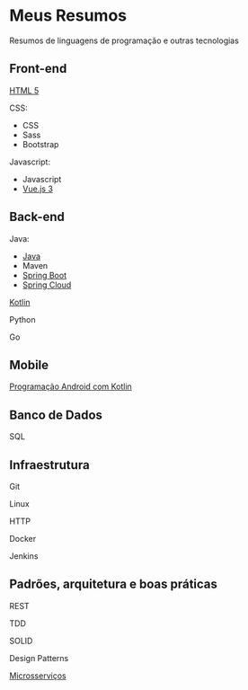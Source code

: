 # Meus Resumos
Resumos de linguagens de programação e outras tecnologias

## Front-end
[HTML 5](html5.md)

CSS:
* CSS
* Sass
* Bootstrap

Javascript:
* Javascript
* [Vue.js 3](vuejs.md)


## Back-end
Java:
* [Java](java.md)
* Maven
* [Spring Boot](spring_boot.md)
* [Spring Cloud](spring_cloud.md)

[Kotlin](kotlin.md)

Python

Go

## Mobile
[Programação Android com Kotlin](android_kotlin.md)

## Banco de Dados
SQL

## Infraestrutura
Git

Linux

HTTP

Docker

Jenkins

## Padrões, arquitetura e boas práticas
REST

TDD

SOLID

Design Patterns

[Microsserviços](microservices.md)
